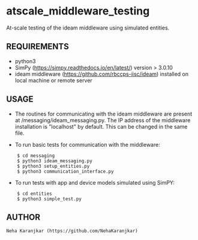 # atscale_middleware_testing #

At-scale testing of the ideam middleware using simulated entities.

## REQUIREMENTS ##
* python3 
* SimPy (https://simpy.readthedocs.io/en/latest/) version > 3.0.10
* ideam middleware (https://github.com/rbccps-iisc/ideam) installed on local machine or remote server

## USAGE ##

* The routines for communicating with the ideam middleware are present at /messaging/ideam_messaging.py. The IP address of the middleware installation is "localhost" by default. This can be changed in the same file.

* To run basic tests for communication with the middleware:
```console
	$ cd messaging
	$ python3 ideam_messaging.py 
	$ python3 setup_entities.py
	$ python3 communication_interface.py
```
* To run tests with app and device models simulated using SimPY:
``` console
	$ cd entities
	$ python3 simple_test.py
```
## AUTHOR ##
	Neha Karanjkar (https://github.com/NehaKaranjkar)

